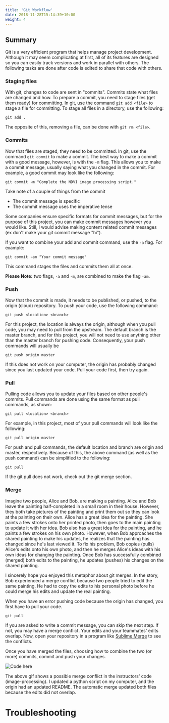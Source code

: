 ```yaml
---
title: 'Git Workflow'
date: 2018-11-28T15:14:39+10:00
weight: 4
---
```


## Summary

Git is a very efficient program that helps manage project development. Although it may seem complicating at first, all of its features are designed so you can easily track versions and work in parallel with others. The following tasks are done after code is edited to share that code with others. 

### Staging files

With git, changes to code are sent in "commits". Commits state what files are changed and how. To prepare a commit, you need to stage files (get them ready) for committing. In git, use the command `git add <file>` to stage a file for committing. To stage all files in a directory, use the following:
```
git add .
```
The opposite of this, removing a file, can be done with `git rm <file>`.

### Commits 

Now that files are staged, they need to be committed. In git, use the command `git commit` to make a commit. The best way to make a commit with a good message, however, is with the `-m` flag. This allows you to make a commit message, usually saying what you changed in the commit. For example, a good commit may look like the following:
```
git commit -m "Complete the NDVI image processing script."
```
Take note of a couple of things from the commit
* The commit message is specific
* The commit message uses the imperative tense

Some companies ensure specific formats for commit messages, but for the purpose of this project, you can make commit messages however you would like. Still, I would advise making content related commit messages (ex don't make your git commit message "hi").

If you want to combine your add and commit command, use the `-a` flag. For example:
```
git commit -am "Your commit message"
```
This command stages the files and commits them all at once.

**Please Note:** two flags, `-a` and `-m`, are combined to make the flag `-am`.
### Push

Now that the commit is made, it needs to be published, or pushed, to the origin (cloud) repository. To push your code, use the following command:
```
git push <location> <branch>
```
For this project, the location is always the origin, although when you pull code, you may need to pull from the upstream. The default branch is the master branch, and for this project, you will not need to use anything other than the master branch for pushing code. Consequently, your push commands will usually be
```
git push origin master
```
If this does not work on your computer, the origin has probably changed since you last updated your code. Pull your code first, then try again.

### Pull

Pulling code allows you to update your files based on other people's commits. Pull commands are done using the same format as pull commands, as shown:
```
git pull <location> <branch>
```
For example, in this project, most of your pull commands will look like the following:
```
git pull origin master
```
For push and pull commands, the default location and branch are origin and master, respectively. Because of this, the above command (as well as the push command) can be simplified to the following:
```
git pull
```
If the git pull does not work, check out the git merge section.

### Merge

Imagine two people, Alice and Bob, are making a painting. Alice and Bob leave the painting half-completed in a small room in their house. However, they both take pictures of the painting and print them out so they can look at the painting on their own. Alice has a great idea for the painting. She paints a few strokes onto her printed photo, then goes to the main painting to update it with her idea. Bob also has a great idea for the painting, and he paints a few strokes on his own photo. However, when Bob approaches the shared painting to make his updates, he realizes that the painting has changed since he's last viewed it. To fix his problem, Bob copies (pulls) Alice's edits onto his own photo, and then he merges Alice's ideas with his own ideas for changing the painting. Once Bob has successfully combined (merged) both edits to the painting, he updates (pushes) his changes on the shared painting.

I sincerely hope you enjoyed this metaphor about git merges. In the story, Bob experienced a merge conflict because two people tried to edit the same painting. He had to copy the edits to his personal photo before he could merge his edits and update the real painting. 

When you have an error pushing code because the origin has changed, you first have to pull your code.
```
git pull
```

If you are asked to write a commit message, you can skip the next step. If not, you may have a merge conflict. Your edits and your teammates' edits overlap. Now, open your repository in a program like [Sublime Merge](https://www.sublimemerge.com/) to see the conflicts.

Once you have merged the files, choosing how to combine the two (or more) commits, commit and push your changes.

![Code here](/JEFFRIS/git-push-pull-push.gif)

The above gif shows a possible merge conflict in the instructors' code (image-processing). I updated a python script on my computer, and the origin had an updated README. The automatic merge updated both files because the edits did not overlap.

# Troubleshooting